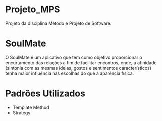 # Projeto_MPS

Projeto da disciplina Método e Projeto de Software.

# SoulMate
 
O  SoulMate é um aplicativo que tem como objetivo proporcionar o encurtamento das relações a fim de facilitar encontros, onde, a afinidade (sintonia com as mesmas ideias, gostos e sentimentos característicos) tenha maior influência nas escolhas do que a aparência física. 

# Padrões Utilizados
- Template Method
- Strategy

